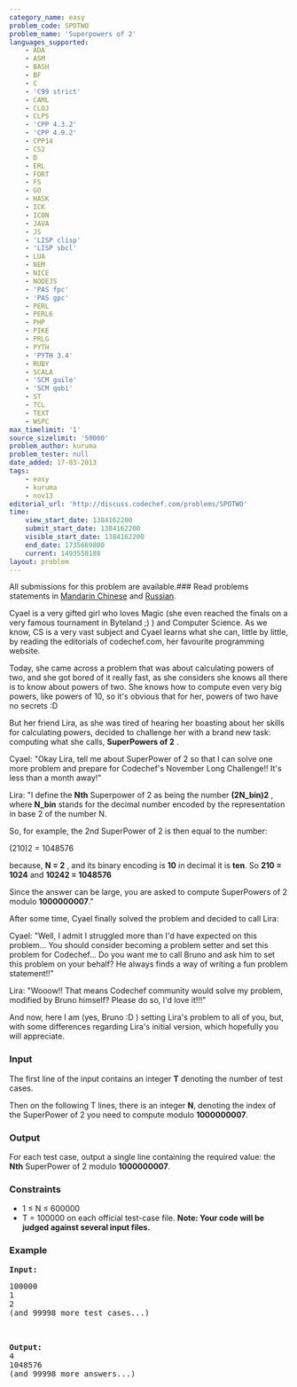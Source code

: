 ```yaml
---
category_name: easy
problem_code: SPOTWO
problem_name: 'Superpowers of 2'
languages_supported:
    - ADA
    - ASM
    - BASH
    - BF
    - C
    - 'C99 strict'
    - CAML
    - CLOJ
    - CLPS
    - 'CPP 4.3.2'
    - 'CPP 4.9.2'
    - CPP14
    - CS2
    - D
    - ERL
    - FORT
    - FS
    - GO
    - HASK
    - ICK
    - ICON
    - JAVA
    - JS
    - 'LISP clisp'
    - 'LISP sbcl'
    - LUA
    - NEM
    - NICE
    - NODEJS
    - 'PAS fpc'
    - 'PAS gpc'
    - PERL
    - PERL6
    - PHP
    - PIKE
    - PRLG
    - PYTH
    - 'PYTH 3.4'
    - RUBY
    - SCALA
    - 'SCM guile'
    - 'SCM qobi'
    - ST
    - TCL
    - TEXT
    - WSPC
max_timelimit: '1'
source_sizelimit: '50000'
problem_author: kuruma
problem_tester: null
date_added: 17-03-2013
tags:
    - easy
    - kuruma
    - nov13
editorial_url: 'http://discuss.codechef.com/problems/SPOTWO'
time:
    view_start_date: 1384162200
    submit_start_date: 1384162200
    visible_start_date: 1384162200
    end_date: 1735669800
    current: 1493558188
layout: problem
---
```

All submissions for this problem are available.###  Read problems statements in [Mandarin Chinese](http://www.codechef.com/download/translated/NOV13/mandarin/SPOTWO.pdf) and [Russian](http://www.codechef.com/download/translated/NOV13/russian/SPOTWO.PDF).

Cyael is a very gifted girl who loves Magic (she even reached the finals on a very famous tournament in Byteland ;) ) and Computer Science. As we know, CS is a very vast subject and Cyael learns what she can, little by little, by reading the editorials of codechef.com, her favourite programming website.

Today, she came across a problem that was about calculating powers of two, and she got bored of it really fast, as she considers she knows all there is to know about powers of two. She knows how to compute even very big powers, like powers of 10, so it's obvious that for her, powers of two have no secrets :D

But her friend Lira, as she was tired of hearing her boasting about her skills for calculating powers, decided to challenge her with a brand new task: computing what she calls,  **SuperPowers of 2** .

 Cyael: "Okay Lira, tell me about SuperPower of 2 so that I can solve one more problem and prepare for Codechef's November Long Challenge!! It's less than a month away!"

 Lira: "I define the **Nth** Superpower of 2 as being the number **(2N\_bin)2** , where **N\_bin** stands for the decimal number encoded by the representation in base 2 of the number N.

So, for example, the 2nd SuperPower of 2 is then equal to the number:

(210)2 = 1048576

 because,  **N = 2** , and its binary encoding is **10** in decimal it is **ten**. So **210 = 1024** and **10242 = 1048576**

Since the answer can be large, you are asked to compute SuperPowers of 2 modulo **1000000007**."

After some time, Cyael finally solved the problem and decided to call Lira:

 Cyael: "Well, I admit I struggled more than I'd have expected on this problem... You should consider becoming a problem setter and set this problem for Codechef... Do you want me to call Bruno and ask him to set this problem on your behalf? He always finds a way of writing a fun problem statement!!"

 Lira: "Wooow!! That means Codechef community would solve my problem, modified by Bruno himself? Please do so, I'd love it!!!"

 And now, here I am (yes, Bruno :D ) setting Lira's problem to all of you, but, with some differences regarding Lira's initial version, which hopefully you will appreciate.

### Input

The first line of the input contains an integer **T** denoting the number of test cases.

Then on the following T lines, there is an integer **N**, denoting the index of the SuperPower of 2 you need to compute modulo **1000000007**.

### Output

For each test case, output a single line containing the required value: the **Nth** SuperPower of 2 modulo **1000000007**.

### Constraints

- 1 ≤ N ≤ 600000
- T = 100000 on each official test-case file.
**Note: Your code will be judged against several input files.**


### Example

<pre><b>Input:</b>
<p>100000
1
2
(and 99998 more test cases...)</p>

<b>Output:</b>
4
1048576
(and 99998 more answers...)

</pre>